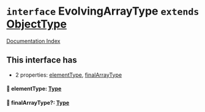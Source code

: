 # `interface` EvolvingArrayType `extends` [ObjectType](../private.interface.ObjectType/README.md)

[Documentation Index](../README.md)

## This interface has

- 2 properties:
[elementType](#-elementtype-type),
[finalArrayType](#-finalarraytype-type)


#### 📄 elementType: [Type](../private.interface.Type/README.md)



#### 📄 finalArrayType?: [Type](../private.interface.Type/README.md)




